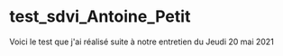 # test_sdvi_Antoine_Petit
Voici le test que j'ai réalisé suite à notre entretien du Jeudi 20 mai 2021
